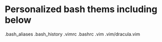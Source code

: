 # Personalized bash thems including below
.bash_aliases
.bash_history
.vimrc
.bashrc
.vim
.vim/dracula.vim
